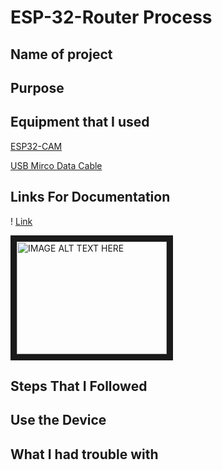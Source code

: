 # ESP-32-Router Process

## Name of project

## Purpose

## Equipment that I used
[ESP32-CAM](https://www.amazon.com/ESP32-CAM-MB-Aideepen-ESP32-CAM-Bluetooth-Arduino/dp/B0948ZFTQZ/ref=ice_ac_b_dpb_sspa?crid=27R4RQ07Y8MVX&keywords=esp32+cam&qid=1678907701&sprefix=ESP32%2Caps%2C164&sr=8-1-spons&psc=1&spLa=ZW5jcnlwdGVkUXVhbGlmaWVyPUEyQ0U2QkNCQTFWWkFGJmVuY3J5cHRlZElkPUEwMTI2MDQxMjRLWlBFRlQ1UU1KTiZlbmNyeXB0ZWRBZElkPUEwNTQ3MDQ3MzZFVUxGTDA2VlM2UiZ3aWRnZXROYW1lPXNwX2F0ZiZhY3Rpb249Y2xpY2tSZWRpcmVjdCZkb05vdExvZ0NsaWNrPXRydWU=)

[USB Mirco Data Cable](https://www.amazon.com/s?k=usb+micro+data+cable&crid=KQ7QBT3N2NKS&sprefix=usb+mirco+data%2Caps%2C158&ref=nb_sb_ss_ts-doa-p_1_14)

## Links For Documentation
! [Link](https://github.com/CyberVirtuals/ESP-32-Router/blob/main/ESP%2032%20Project.png)

<a href="http://www.youtube.com/watch?feature=player_embedded&v=YOUTUBE_VIDEO_ID_HERE
" target="_blank"><img src=[Link](https://github.com/CyberVirtuals/ESP-32-Router/blob/main/ESP%2032%20Project.png)
alt="IMAGE ALT TEXT HERE" width="240" height="180" border="10" /></a>

## Steps That I Followed

## Use the Device

## What I had trouble with
